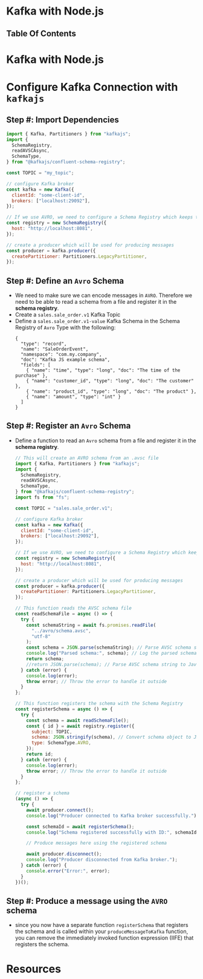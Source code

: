 # Kafka with Node.js

## Table Of Contents

# Kafka with Node.js

# Configure Kafka Connection with `kafkajs`

## Step #: Import Dependencies

```js
import { Kafka, Partitioners } from "kafkajs";
import {
  SchemaRegistry,
  readAVSCAsync,
  SchemaType,
} from "@kafkajs/confluent-schema-registry";

const TOPIC = "my_topic";

// configure Kafka broker
const kafka = new Kafka({
  clientId: "some-client-id",
  brokers: ["localhost:29092"],
});

// If we use AVRO, we need to configure a Schema Registry which keeps track of the schema
const registry = new SchemaRegistry({
  host: "http://localhost:8081",
});

// create a producer which will be used for producing messages
const producer = kafka.producer({
  createPartitioner: Partitioners.LegacyPartitioner,
});
```

## Step #: Define an `Avro` Schema

- We need to make sure we can encode messages in `AVRO`. Therefore we need to be able to read a schema from a file and register it in the **schema registry**.
- Create a `sales.sale_order.v1` Kafka Topic
- Define a `sales.sale_order.v1-value` Kafka Schema in the Schema Registry of `Avro` Type with the following:
  ```avsc
  {
    "type": "record",
    "name": "SaleOrderEvent",
    "namespace": "com.my.company",
    "doc": "Kafka JS example schema",
    "fields": [
      { "name": "time", "type": "long", "doc": "The time of the purchase" },
      { "name": "customer_id", "type": "long", "doc": "The customer" },
      { "name": "product_id", "type": "long", "doc": "The product" },
      { "name": "amount", "type": "int" }
    ]
  }
  ```

## Step #: Register an `Avro` Schema

- Define a function to read an `Avro` schema from a file and register it in the **schema registry**.

  ```js
  // This will create an AVRO schema from an .avsc file
  import { Kafka, Partitioners } from "kafkajs";
  import {
    SchemaRegistry,
    readAVSCAsync,
    SchemaType,
  } from "@kafkajs/confluent-schema-registry";
  import fs from "fs";

  const TOPIC = "sales.sale_order.v1";

  // configure Kafka broker
  const kafka = new Kafka({
    clientId: "some-client-id",
    brokers: ["localhost:29092"],
  });

  // If we use AVRO, we need to configure a Schema Registry which keeps track of the schema
  const registry = new SchemaRegistry({
    host: "http://localhost:8081",
  });

  // create a producer which will be used for producing messages
  const producer = kafka.producer({
    createPartitioner: Partitioners.LegacyPartitioner,
  });

  // This function reads the AVSC schema file
  const readSchemaFile = async () => {
    try {
      const schemaString = await fs.promises.readFile(
        "../avro/schema.avsc",
        "utf-8"
      );
      const schema = JSON.parse(schemaString); // Parse AVSC schema string to JavaScript object
      console.log("Parsed schema:", schema); // Log the parsed schema
      return schema;
      //return JSON.parse(schema); // Parse AVSC schema string to JavaScript object
    } catch (error) {
      console.log(error);
      throw error; // Throw the error to handle it outside
    }
  };

  // This function registers the schema with the Schema Registry
  const registerSchema = async () => {
    try {
      const schema = await readSchemaFile();
      const { id } = await registry.register({
        subject: TOPIC,
        schema: JSON.stringify(schema), // Convert schema object to JSON string
        type: SchemaType.AVRO,
      });
      return id;
    } catch (error) {
      console.log(error);
      throw error; // Throw the error to handle it outside
    }
  };

  // register a schema
  (async () => {
    try {
      await producer.connect();
      console.log("Producer connected to Kafka broker successfully.");

      const schemaId = await registerSchema();
      console.log("Schema registered successfully with ID:", schemaId);

      // Produce messages here using the registered schema

      await producer.disconnect();
      console.log("Producer disconnected from Kafka broker.");
    } catch (error) {
      console.error("Error:", error);
    }
  })();
  ```

## Step #: Produce a message using the `AVRO` schema
-  since you now have a separate function `registerSchema` that registers the schema and is called within your `produceMessageToKafka` function, you can remove the immediately invoked function expression (IIFE) that registers the schema.

# Resources
